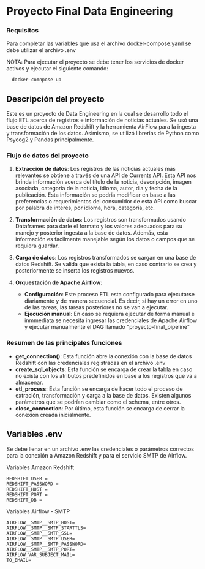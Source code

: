 # Proyecto Final Data Engineering

### Requisitos
Para completar las variables que usa el archivo docker-compose.yaml se debe utilizar el archivo .env

NOTA: Para ejecutar el proyecto se debe tener los servicios de docker activos y ejecutar el siguiente comando:
  ```bash
    docker-comnpose up
  ```
## Descripción del proyecto 

Este es un proyecto de Data Engineering en la cual se desarrollo todo el flujo ETL acerca de registros e información de noticias actuales. Se usó una base de datos de Amazon Redshift y la herramienta AirFlow para la ingesta y transformación de los datos. Asimismo, se utilizó librerias de Python como Psycog2 y Pandas principalmente.

### Flujo de datos del proyecto

1. **Extracción de datos**: Los registros de las noticias actuales más relevantes se obtiene a través de una API de Currents API. Esta API nos brinda información acerca del título de la noticia, descripción, imagen asociada, categoria de la noticia, idioma, autor, dia y fecha de la publicación. Esta información se podría modificar en base a las preferencias o requerimientos del consumidor de esta API como buscar por palabra de interés, por idioma, hora, categoria, etc.
   
2. **Transformación de datos**: Los registros son transformados usando Dataframes para darle el formato y los valores adecuados para su manejo y posterior ingesta a la base de datos. Además, esta información es facilmente manejable según los datos o campos que se requiera guardar.
   
3. **Carga de datos**: Los registros transformados se cargan en una base de datos Redshift. Se valida que exista la tabla, en caso contrario se crea y posteriormente se inserta los registros nuevos.
   
4. **Orquestación de Apache Airflow**:
   - **Configuración**: Este proceso ETL esta configurado para ejecutarse diariamente y de manera secuencial. Es decir, si hay un error en uno de las tareas, las tareas posteriores no se van a ejecutar.
   - **Ejecución manual**: En caso se requiera ejecutar de forma manual e inmmediata se necesita ingresar las credenciales de Apache Airflow y ejecutar manualmente el DAG llamado "proyecto-final_pipeline"

### Resumen de las principales funciones
- **get_connection()**: Esta función abre la conexión con la base de datos Redshift con las credenciales registradas en el archivo .env
- **create_sql_objects**: Esta función se encarga de crear la tabla en caso no exista con los atributos predefinidos en base a los registros que va a almacenar.
- **etl_process**: Esta función se encarga de hacer todo el proceso de extración, transformación y carga a la base de datos. Existen algunos parámetros que se podrían cambiar como el schema, entre otros.
- **close_connection**: Por último, esta función se encarga de cerrar la conexión creada inicialmente.

## Variables .env
Se debe llenar en un archivo .env las credenciales o parámetros correctos para la conexión a Amazon Redshift y para el servicio SMTP de Airflow.

Variables Amazon Redshift
```
REDSHIFT_USER = 
REDSHIFT_PASSWORD = 
REDSHIFT_HOST = 
REDSHIFT_PORT = 
REDSHIFT_DB = 
```

Variables Airflow - SMTP
```
AIRFLOW__SMTP__SMTP_HOST= 
AIRFLOW__SMTP__SMTP_STARTTLS=
AIRFLOW__SMTP__SMTP_SSL=
AIRFLOW__SMTP__SMTP_USER=
AIRFLOW__SMTP__SMTP_PASSWORD=
AIRFLOW__SMTP__SMTP_PORT=
AIRFLOW_VAR_SUBJECT_MAIL= 
TO_EMAIL=
```

